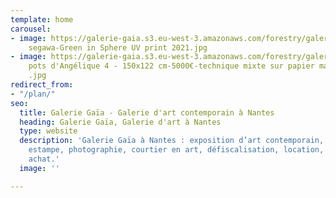 ```yaml
---
template: home
carousel:
- image: https://galerie-gaia.s3.eu-west-3.amazonaws.com/forestry/galerie-gaia-go
    segawa-Green in Sphere UV print 2021.jpg
- image: https://galerie-gaia.s3.eu-west-3.amazonaws.com/forestry/galerie-gaia-judith-wolfe-Les
    pots d'Angélique 4 - 150x122 cm-5000€-technique mixte sur papier marouflé_toile-2002
    .jpg
redirect_from:
- "/plan/"
seo:
  title: Galerie Gaïa - Galerie d'art contemporain à Nantes
  heading: Galerie Gaïa, Galerie d'art à Nantes
  type: website
  description: 'Galerie Gaïa à Nantes : exposition d’art contemporain, peinture, sculpture,
    estampe, photographie, courtier en art, défiscalisation, location, prêt avant
    achat.'
  image: ''

---
```

